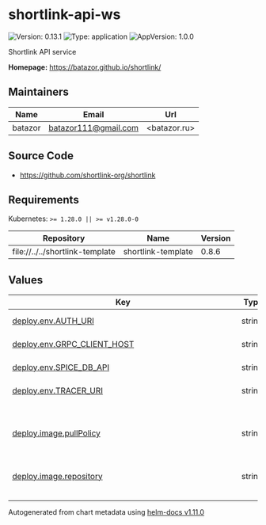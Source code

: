 # shortlink-api-ws

![Version: 0.13.1](https://img.shields.io/badge/Version-0.13.1-informational?style=flat-square) ![Type: application](https://img.shields.io/badge/Type-application-informational?style=flat-square) ![AppVersion: 1.0.0](https://img.shields.io/badge/AppVersion-1.0.0-informational?style=flat-square)

Shortlink API service

**Homepage:** <https://batazor.github.io/shortlink/>

## Maintainers

| Name | Email | Url |
| ---- | ------ | --- |
| batazor | <batazor111@gmail.com> | <batazor.ru> |

## Source Code

* <https://github.com/shortlink-org/shortlink>

## Requirements

Kubernetes: `>= 1.28.0 || >= v1.28.0-0`

| Repository | Name | Version |
|------------|------|---------|
| file://../../shortlink-template | shortlink-template | 0.8.6 |

## Values

<table height="400px" >
	<thead>
		<th>Key</th>
		<th>Type</th>
		<th>Default</th>
		<th>Description</th>
	</thead>
	<tbody>
		<tr>
			<td id="deploy--env--AUTH_URI"><a href="./values.yaml#L53">deploy.env.AUTH_URI</a></td>
			<td>
string
</td>
			<td>
				<div style="max-width: 300px;">
<pre lang="json">
"https://shortlink.best/api/auth"
</pre>
</div>
			</td>
			<td></td>
		</tr>
		<tr>
			<td id="deploy--env--GRPC_CLIENT_HOST"><a href="./values.yaml#L52">deploy.env.GRPC_CLIENT_HOST</a></td>
			<td>
string
</td>
			<td>
				<div style="max-width: 300px;">
<pre lang="json">
"istio-ingress.istio-ingress"
</pre>
</div>
			</td>
			<td></td>
		</tr>
		<tr>
			<td id="deploy--env--SPICE_DB_API"><a href="./values.yaml#L54">deploy.env.SPICE_DB_API</a></td>
			<td>
string
</td>
			<td>
				<div style="max-width: 300px;">
<pre lang="json">
"shortlink.spicedb-operator:50051"
</pre>
</div>
			</td>
			<td></td>
		</tr>
		<tr>
			<td id="deploy--env--TRACER_URI"><a href="./values.yaml#L51">deploy.env.TRACER_URI</a></td>
			<td>
string
</td>
			<td>
				<div style="max-width: 300px;">
<pre lang="json">
"grafana-tempo.grafana:4317"
</pre>
</div>
			</td>
			<td></td>
		</tr>
		<tr>
			<td id="deploy--image--pullPolicy"><a href="./values.yaml#L62">deploy.image.pullPolicy</a></td>
			<td>
string
</td>
			<td>
				<div style="max-width: 300px;">
<pre lang="json">
"IfNotPresent"
</pre>
</div>
			</td>
			<td>Global imagePullPolicy Default: 'Always' if image tag is 'latest', else 'IfNotPresent' Ref: http://kubernetes.io/docs/user-guide/images/#pre-pulling-images</td>
		</tr>
		<tr>
			<td id="deploy--image--repository"><a href="./values.yaml#L57">deploy.image.repository</a></td>
			<td>
string
</td>
			<td>
				<div style="max-width: 300px;">
<pre lang="json">
"registry.gitlab.com/shortlink-org/shortlink/ws"
</pre>
</div>
			</td>
			<td></td>
		</tr>
		<tr>
			<td id="deploy--image--tag"><a href="./values.yaml#L58">deploy.image.tag</a></td>
			<td>
string
</td>
			<td>
				<div style="max-width: 300px;">
<pre lang="json">
"0.16.121"
</pre>
</div>
			</td>
			<td></td>
		</tr>
		<tr>
			<td id="deploy--livenessProbe"><a href="./values.yaml#L65">deploy.livenessProbe</a></td>
			<td>
object
</td>
			<td>
				<div style="max-width: 300px;">
<pre lang="json">
{
  "httpGet": {
    "path": "/live",
    "port": 9090
  }
}
</pre>
</div>
			</td>
			<td>define a liveness probe that checks every 5 seconds, starting after 5 seconds</td>
		</tr>
		<tr>
			<td id="deploy--readinessProbe"><a href="./values.yaml#L71">deploy.readinessProbe</a></td>
			<td>
object
</td>
			<td>
				<div style="max-width: 300px;">
<pre lang="json">
{
  "httpGet": {
    "path": "/ready",
    "port": 9090
  }
}
</pre>
</div>
			</td>
			<td>define a readiness probe that checks every 5 seconds, starting after 5 seconds</td>
		</tr>
		<tr>
			<td id="deploy--replicaCount"><a href="./values.yaml#L34">deploy.replicaCount</a></td>
			<td>
int
</td>
			<td>
				<div style="max-width: 300px;">
<pre lang="json">
1
</pre>
</div>
			</td>
			<td></td>
		</tr>
		<tr>
			<td id="deploy--resources--limits--cpu"><a href="./values.yaml#L44">deploy.resources.limits.cpu</a></td>
			<td>
string
</td>
			<td>
				<div style="max-width: 300px;">
<pre lang="json">
"200m"
</pre>
</div>
			</td>
			<td></td>
		</tr>
		<tr>
			<td id="deploy--resources--limits--memory"><a href="./values.yaml#L45">deploy.resources.limits.memory</a></td>
			<td>
string
</td>
			<td>
				<div style="max-width: 300px;">
<pre lang="json">
"128Mi"
</pre>
</div>
			</td>
			<td></td>
		</tr>
		<tr>
			<td id="deploy--resources--requests--cpu"><a href="./values.yaml#L47">deploy.resources.requests.cpu</a></td>
			<td>
string
</td>
			<td>
				<div style="max-width: 300px;">
<pre lang="json">
"15m"
</pre>
</div>
			</td>
			<td></td>
		</tr>
		<tr>
			<td id="deploy--resources--requests--memory"><a href="./values.yaml#L48">deploy.resources.requests.memory</a></td>
			<td>
string
</td>
			<td>
				<div style="max-width: 300px;">
<pre lang="json">
"64Mi"
</pre>
</div>
			</td>
			<td></td>
		</tr>
		<tr>
			<td id="deploy--strategy--canary--steps[0]--setWeight"><a href="./values.yaml#L40">deploy.strategy.canary.steps[0].setWeight</a></td>
			<td>
int
</td>
			<td>
				<div style="max-width: 300px;">
<pre lang="json">
100
</pre>
</div>
			</td>
			<td></td>
		</tr>
		<tr>
			<td id="deploy--strategy--type"><a href="./values.yaml#L37">deploy.strategy.type</a></td>
			<td>
string
</td>
			<td>
				<div style="max-width: 300px;">
<pre lang="json">
"Canary"
</pre>
</div>
			</td>
			<td></td>
		</tr>
		<tr>
			<td id="deploy--type"><a href="./values.yaml#L32">deploy.type</a></td>
			<td>
string
</td>
			<td>
				<div style="max-width: 300px;">
<pre lang="json">
"Rollout"
</pre>
</div>
			</td>
			<td></td>
		</tr>
		<tr>
			<td id="hpa--enabled"><a href="./values.yaml#L77">hpa.enabled</a></td>
			<td>
bool
</td>
			<td>
				<div style="max-width: 300px;">
<pre lang="json">
false
</pre>
</div>
			</td>
			<td></td>
		</tr>
		<tr>
			<td id="hpa--metrics[0]--containerResource--container"><a href="./values.yaml#L82">hpa.metrics[0].containerResource.container</a></td>
			<td>
string
</td>
			<td>
				<div style="max-width: 300px;">
<pre lang="json">
"application"
</pre>
</div>
			</td>
			<td></td>
		</tr>
		<tr>
			<td id="hpa--metrics[0]--containerResource--name"><a href="./values.yaml#L81">hpa.metrics[0].containerResource.name</a></td>
			<td>
string
</td>
			<td>
				<div style="max-width: 300px;">
<pre lang="json">
"cpu"
</pre>
</div>
			</td>
			<td></td>
		</tr>
		<tr>
			<td id="hpa--metrics[0]--containerResource--target--averageUtilization"><a href="./values.yaml#L85">hpa.metrics[0].containerResource.target.averageUtilization</a></td>
			<td>
int
</td>
			<td>
				<div style="max-width: 300px;">
<pre lang="json">
80
</pre>
</div>
			</td>
			<td></td>
		</tr>
		<tr>
			<td id="hpa--metrics[0]--containerResource--target--type"><a href="./values.yaml#L84">hpa.metrics[0].containerResource.target.type</a></td>
			<td>
string
</td>
			<td>
				<div style="max-width: 300px;">
<pre lang="json">
"Utilization"
</pre>
</div>
			</td>
			<td></td>
		</tr>
		<tr>
			<td id="hpa--metrics[0]--type"><a href="./values.yaml#L79">hpa.metrics[0].type</a></td>
			<td>
string
</td>
			<td>
				<div style="max-width: 300px;">
<pre lang="json">
"ContainerResource"
</pre>
</div>
			</td>
			<td></td>
		</tr>
		<tr>
			<td id="ingress--annotations--"cert-manager--io/cluster-issuer""><a href="./values.yaml#L19">ingress.annotations."cert-manager.io/cluster-issuer"</a></td>
			<td>
string
</td>
			<td>
				<div style="max-width: 300px;">
<pre lang="json">
"cert-manager-production"
</pre>
</div>
			</td>
			<td></td>
		</tr>
		<tr>
			<td id="ingress--annotations--"nginx--ingress--kubernetes--io/enable-opentelemetry""><a href="./values.yaml#L21">ingress.annotations."nginx.ingress.kubernetes.io/enable-opentelemetry"</a></td>
			<td>
string
</td>
			<td>
				<div style="max-width: 300px;">
<pre lang="json">
"true"
</pre>
</div>
			</td>
			<td></td>
		</tr>
		<tr>
			<td id="ingress--annotations--"nginx--ingress--kubernetes--io/enable-owasp-core-rules""><a href="./values.yaml#L20">ingress.annotations."nginx.ingress.kubernetes.io/enable-owasp-core-rules"</a></td>
			<td>
string
</td>
			<td>
				<div style="max-width: 300px;">
<pre lang="json">
"true"
</pre>
</div>
			</td>
			<td></td>
		</tr>
		<tr>
			<td id="ingress--enabled"><a href="./values.yaml#L16">ingress.enabled</a></td>
			<td>
bool
</td>
			<td>
				<div style="max-width: 300px;">
<pre lang="json">
true
</pre>
</div>
			</td>
			<td></td>
		</tr>
		<tr>
			<td id="ingress--hostname"><a href="./values.yaml#L23">ingress.hostname</a></td>
			<td>
string
</td>
			<td>
				<div style="max-width: 300px;">
<pre lang="json">
"shortlink.best"
</pre>
</div>
			</td>
			<td></td>
		</tr>
		<tr>
			<td id="ingress--ingressClassName"><a href="./values.yaml#L17">ingress.ingressClassName</a></td>
			<td>
string
</td>
			<td>
				<div style="max-width: 300px;">
<pre lang="json">
"nginx"
</pre>
</div>
			</td>
			<td></td>
		</tr>
		<tr>
			<td id="ingress--paths[0]--path"><a href="./values.yaml#L25">ingress.paths[0].path</a></td>
			<td>
string
</td>
			<td>
				<div style="max-width: 300px;">
<pre lang="json">
"/ws(/|$)(.*)"
</pre>
</div>
			</td>
			<td></td>
		</tr>
		<tr>
			<td id="ingress--paths[0]--service--name"><a href="./values.yaml#L27">ingress.paths[0].service.name</a></td>
			<td>
string
</td>
			<td>
				<div style="max-width: 300px;">
<pre lang="json">
"shortlink-api-ws"
</pre>
</div>
			</td>
			<td></td>
		</tr>
		<tr>
			<td id="ingress--paths[0]--service--port"><a href="./values.yaml#L28">ingress.paths[0].service.port</a></td>
			<td>
int
</td>
			<td>
				<div style="max-width: 300px;">
<pre lang="json">
7070
</pre>
</div>
			</td>
			<td></td>
		</tr>
		<tr>
			<td id="monitoring--enabled"><a href="./values.yaml#L101">monitoring.enabled</a></td>
			<td>
bool
</td>
			<td>
				<div style="max-width: 300px;">
<pre lang="json">
true
</pre>
</div>
			</td>
			<td></td>
		</tr>
		<tr>
			<td id="podDisruptionBudget--enabled"><a href="./values.yaml#L106">podDisruptionBudget.enabled</a></td>
			<td>
bool
</td>
			<td>
				<div style="max-width: 300px;">
<pre lang="json">
false
</pre>
</div>
			</td>
			<td></td>
		</tr>
		<tr>
			<td id="service--ports[0]--name"><a href="./values.yaml#L90">service.ports[0].name</a></td>
			<td>
string
</td>
			<td>
				<div style="max-width: 300px;">
<pre lang="json">
"http"
</pre>
</div>
			</td>
			<td></td>
		</tr>
		<tr>
			<td id="service--ports[0]--port"><a href="./values.yaml#L91">service.ports[0].port</a></td>
			<td>
int
</td>
			<td>
				<div style="max-width: 300px;">
<pre lang="json">
8080
</pre>
</div>
			</td>
			<td></td>
		</tr>
		<tr>
			<td id="service--ports[0]--protocol"><a href="./values.yaml#L92">service.ports[0].protocol</a></td>
			<td>
string
</td>
			<td>
				<div style="max-width: 300px;">
<pre lang="json">
"TCP"
</pre>
</div>
			</td>
			<td></td>
		</tr>
		<tr>
			<td id="service--ports[0]--public"><a href="./values.yaml#L93">service.ports[0].public</a></td>
			<td>
bool
</td>
			<td>
				<div style="max-width: 300px;">
<pre lang="json">
true
</pre>
</div>
			</td>
			<td></td>
		</tr>
		<tr>
			<td id="service--ports[1]--name"><a href="./values.yaml#L94">service.ports[1].name</a></td>
			<td>
string
</td>
			<td>
				<div style="max-width: 300px;">
<pre lang="json">
"metrics"
</pre>
</div>
			</td>
			<td></td>
		</tr>
		<tr>
			<td id="service--ports[1]--port"><a href="./values.yaml#L95">service.ports[1].port</a></td>
			<td>
int
</td>
			<td>
				<div style="max-width: 300px;">
<pre lang="json">
9090
</pre>
</div>
			</td>
			<td></td>
		</tr>
		<tr>
			<td id="service--ports[1]--protocol"><a href="./values.yaml#L96">service.ports[1].protocol</a></td>
			<td>
string
</td>
			<td>
				<div style="max-width: 300px;">
<pre lang="json">
"TCP"
</pre>
</div>
			</td>
			<td></td>
		</tr>
		<tr>
			<td id="service--type"><a href="./values.yaml#L88">service.type</a></td>
			<td>
string
</td>
			<td>
				<div style="max-width: 300px;">
<pre lang="json">
"ClusterIP"
</pre>
</div>
			</td>
			<td></td>
		</tr>
	</tbody>
</table>

----------------------------------------------
Autogenerated from chart metadata using [helm-docs v1.11.0](https://github.com/norwoodj/helm-docs/releases/v1.11.0)
